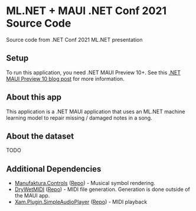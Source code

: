 # ML.NET + MAUI .NET Conf 2021 Source Code

Source code from .NET Conf 2021 ML.NET presentation

## Setup

To run this application, you need .NET MAUI Preview 10+. See this [.NET MAUI Preview 10 blog post](https://devblogs.microsoft.com/dotnet/announcing-net-maui-preview-10/) for more information.

## About this app

This application is a .NET MAUI application that uses an ML.NET machine learning model to repair missing / damaged notes in a song.

## About the dataset

TODO

## Additional Dependencies

- [Manufaktura.Controls](http://manufaktura-controls.com/en-US/Articles/) ([Repo](https://bitbucket.org/Ajcek/manufakturalibraries/src/master/)) - Musical symbol rendering.
- [DryWetMIDI](https://melanchall.github.io/drywetmidi/) ([Repo](https://github.com/melanchall/drywetmidi)) - MIDI file generation. Generation is done outside of the MAUI app.
- [Xam.Plugin.SimpleAudioPlayer](https://www.nuget.org/packages/Xam.Plugin.SimpleAudioPlayer) ([Repo](https://github.com/adrianstevens/Xamarin-Plugins/tree/master/SimpleAudioPlayer)) - MIDI playback
